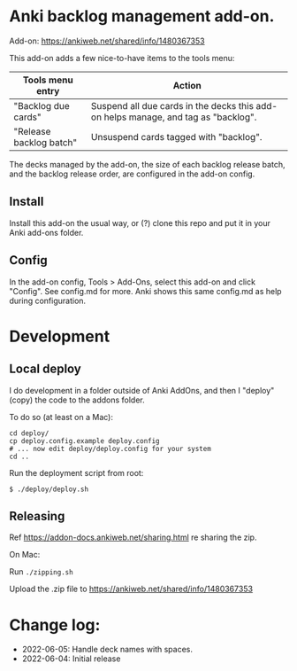 # Anki backlog management add-on.

Add-on: https://ankiweb.net/shared/info/1480367353

This add-on adds a few nice-to-have items to the tools menu:

| Tools menu entry | Action |
| --- | --- |
| "Backlog due cards" | Suspend all due cards in the decks this add-on helps manage, and tag as "backlog". |
| "Release backlog batch" | Unsuspend cards tagged with "backlog". |

The decks managed by the add-on, the size of each backlog release batch, and the backlog release order, are configured in the add-on config.

## Install

Install this add-on the usual way, or (?) clone this repo and put it in your Anki add-ons folder.

## Config

In the add-on config, Tools > Add-Ons, select this add-on and click "Config".  See config.md for more.  Anki shows this same config.md as help during configuration.


# Development

## Local deploy

I do development in a folder outside of Anki AddOns, and then I "deploy" (copy) the code to the addons folder.

To do so (at least on a Mac):

```
cd deploy/
cp deploy.config.example deploy.config
# ... now edit deploy/deploy.config for your system
cd ..
```

Run the deployment script from root:

```
$ ./deploy/deploy.sh
```

## Releasing

Ref https://addon-docs.ankiweb.net/sharing.html re sharing the zip.

On Mac:

Run `./zipping.sh`

Upload the .zip file to https://ankiweb.net/shared/info/1480367353


# Change log:

* 2022-06-05: Handle deck names with spaces.
* 2022-06-04: Initial release